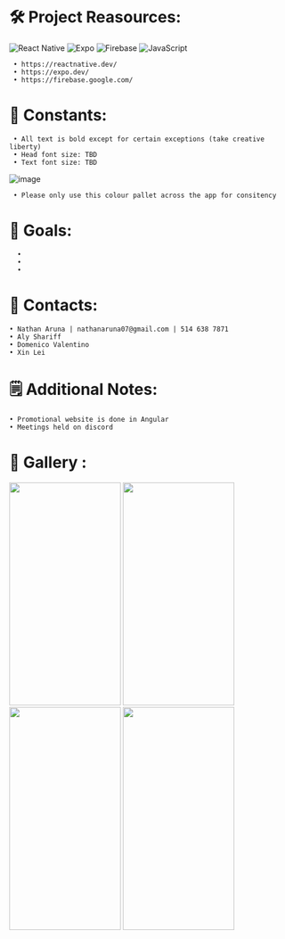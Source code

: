 
# 🛠️ Project Reasources:
![React Native](https://img.shields.io/badge/react_native-%2320232a.svg?style=for-the-badge&logo=react&logoColor=%2361DAFB) ![Expo](https://img.shields.io/badge/expo-1C1E24?style=for-the-badge&logo=expo&logoColor=#D04A37) ![Firebase](https://img.shields.io/badge/firebase-%23039BE5.svg?style=for-the-badge&logo=firebase) ![JavaScript](https://img.shields.io/badge/javascript-%23323330.svg?style=for-the-badge&logo=javascript&logoColor=%23F7DF1E)

```
 • https://reactnative.dev/
 • https://expo.dev/
 • https://firebase.google.com/

```
# 🚀 Constants:
```
 • All text is bold except for certain exceptions (take creative liberty)
 • Head font size: TBD
 • Text font size: TBD
```
![image](https://github.com/Moment-Mobile-App/.github/assets/88948653/5e16c4e8-91f8-4640-958d-41eeaf8887b6)
```
 • Please only use this colour pallet across the app for consitency 
```

# 🎯 Goals:

```
  •
  •
  •
```
# 📱 Contacts:

```
• Nathan Aruna | nathanaruna07@gmail.com | 514 638 7871
• Aly Shariff
• Domenico Valentino
• Xin Lei
```
# 🗒 Additional Notes:
```
• Promotional website is done in Angular
• Meetings held on discord

```
# 🎨 Gallery :

<img src="https://github.com/Moment-Mobile-App/.github/assets/88948653/12da4b84-3ac3-4e1c-bd33-6b278e83ac55" data-canonical-src="[https://gyazo.com/eb5c5741b6a9a16c692170a41a49c858.png](https://github.com/Moment-Mobile-App/.github/assets/88948653/12da4b84-3ac3-4e1c-bd33-6b278e83ac55)" width="200" height="400" />

<img src="https://github.com/Moment-Mobile-App/.github/assets/88948653/3230a973-fc72-4457-8248-760dafb3ea22" data-canonical-src="[https://gyazo.com/eb5c5741b6a9a16c692170a41a49c858.png](https://github.com/Moment-Mobile-App/.github/assets/88948653/3230a973-fc72-4457-8248-760dafb3ea22)" width="200" height="400" />

<img src="https://github.com/Moment-Mobile-App/.github/assets/88948653/ee88d7fb-eb8b-4a3b-87b9-a74da7e15852" data-canonical-src="[https://gyazo.com/eb5c5741b6a9a16c692170a41a49c858.png](https://github.com/Moment-Mobile-App/.github/assets/88948653/ee88d7fb-eb8b-4a3b-87b9-a74da7e15852)" width="200" height="400" />

<img src="https://github.com/Moment-Mobile-App/.github/assets/88948653/1170105e-4943-49c8-895f-1c0f61413902" data-canonical-src="[https://gyazo.com/eb5c5741b6a9a16c692170a41a49c858.png](https://github.com/Moment-Mobile-App/.github/assets/88948653/1170105e-4943-49c8-895f-1c0f61413902)" width="200" height="400" />













